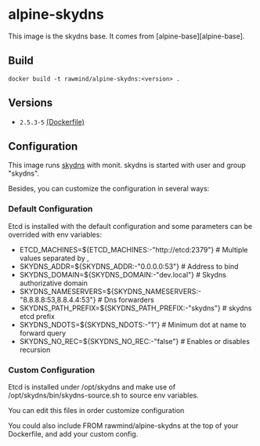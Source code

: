 alpine-skydns 
==============

This image is the skydns base. It comes from [alpine-base][alpine-base].

## Build

```
docker build -t rawmind/alpine-skydns:<version> .
```

## Versions

- `2.5.3-5` [(Dockerfile)](https://github.com/rawmind0/alpine-skydns/blob/2.5.3-5/Dockerfile)

## Configuration

This image runs [skydns][skydns] with monit. skydns is started with user and group "skydns".

Besides, you can customize the configuration in several ways:

### Default Configuration

Etcd is installed with the default configuration and some parameters can be overrided with env variables:

- ETCD_MACHINES=${ETCD_MACHINES:-"http://etcd:2379"}	# Multiple values separated by ,
- SKYDNS_ADDR=${SKYDNS_ADDR:-"0.0.0.0:53"}				# Address to bind
- SKYDNS_DOMAIN=${SKYDNS_DOMAIN:-"dev.local"} 			# Skydns authorizative domain
- SKYDNS_NAMESERVERS=${SKYDNS_NAMESERVERS:-"8.8.8.8:53,8.8.4.4:53"} 	# Dns forwarders 
- SKYDNS_PATH_PREFIX=${SKYDNS_PATH_PREFIX:-"skydns"}	# skydns etcd prefix
- SKYDNS_NDOTS=${SKYDNS_NDOTS:-"1"}						# Minimum dot at name to forward query
- SKYDNS_NO_REC=${SKYDNS_NO_REC:-"false"}				# Enables or disables recursion


### Custom Configuration

Etcd is installed under /opt/skydns and make use of /opt/skydns/bin/skydns-source.sh to source env variables.

You can edit this files in order customize configuration

You could also include FROM rawmind/alpine-skydns at the top of your Dockerfile, and add your custom config.


[alpine-monit]: https://github.com/rawmind0/alpine-monit/
[skydns]: https://github.com/skynetservices/skydns

